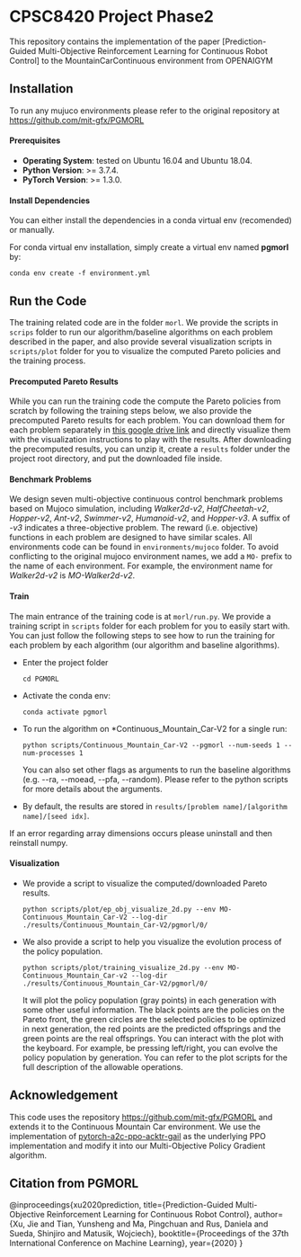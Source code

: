 # CPSC8420 Project Phase2

This repository contains the implementation of the paper [Prediction-Guided Multi-Objective Reinforcement Learning for Continuous Robot Control] to the MountainCarContinuous environment from OPENAIGYM


## Installation

To run any mujuco environments please refer to the original repository at https://github.com/mit-gfx/PGMORL

#### Prerequisites

- **Operating System**: tested on Ubuntu 16.04 and Ubuntu 18.04.
- **Python Version**: >= 3.7.4.
- **PyTorch Version**: >= 1.3.0.

#### Install Dependencies

You can either install the dependencies in a conda virtual env (recomended) or manually. 

For conda virtual env installation, simply create a virtual env named **pgmorl** by:

```
conda env create -f environment.yml
```

## Run the Code

The training related code are in the folder `morl`. We provide the scripts in `scrips` folder to run our algorithm/baseline algorithms on each problem described in the paper, and also provide several visualization scripts in `scripts/plot` folder for you to visualize the computed Pareto policies and the training process. 



#### Precomputed Pareto Results

While you can run the training code the compute the Pareto policies from scratch by following the training steps below, we also provide the precomputed Pareto results for each problem. You can download them for each problem separately in [this google drive link](https://drive.google.com/drive/folders/15toW4SjF2b4PPvU2ZFA6kTweWfh7CqQr?usp=sharing) and directly visualize them with the visualization instructions to play with the results. After downloading the precomputed results, you can unzip it, create a `results` folder under the project root directory, and put the downloaded file inside.

#### Benchmark Problems

We design seven multi-objective continuous control benchmark problems based on Mujoco simulation, including *Walker2d-v2*, *HalfCheetah-v2*, *Hopper-v2*, *Ant-v2*, *Swimmer-v2*, *Humanoid-v2*, and *Hopper-v3*. A suffix of *-v3* indicates a three-objective problem. The reward (i.e. objective) functions in each problem are designed to have similar scales. All environments code can be found in `environments/mujoco` folder. To avoid conflicting to the original mujoco environment names, we add a `MO-` prefix to the name of each environment. For example, the environment name for *Walker2d-v2* is *MO-Walker2d-v2*.

#### Train

The main entrance of the training code is at  `morl/run.py`. We provide a training script in `scripts` folder for each problem for you to easily start with. You can just follow the following steps to see how to run the training for each problem by each algorithm (our algorithm and baseline algorithms).

- Enter the project folder

  ```
  cd PGMORL
  ```

- Activate the conda env:

  ```
  conda activate pgmorl
  ```

- To run the algorithm on *Continuous_Mountain_Car-V2 for a single run:

  ```
  python scripts/Continuous_Mountain_Car-V2 --pgmorl --num-seeds 1 --num-processes 1
  ```

  You can also set other flags as arguments to run the baseline algorithms (e.g. --ra, --moead, --pfa, --random). Please refer to the python scripts for more details about the arguments.

- By default, the results are stored in `results/[problem name]/[algorithm name]/[seed idx]`.

If an error regarding array dimensions occurs please uninstall and then reinstall numpy.

#### Visualization

- We provide a script to visualize the computed/downloaded Pareto results.

  ```
  python scripts/plot/ep_obj_visualize_2d.py --env MO-Continuous_Mountain_Car-V2 --log-dir ./results/Continuous_Mountain_Car-V2/pgmorl/0/
  ```

- We also provide a script to help you visualize the evolution process of the policy population.

  ```
  python scripts/plot/training_visualize_2d.py --env MO-Continuous_Mountain_Car-v2 --log-dir ./results/Continuous_Mountain_Car-V2/pgmorl/0/
  ```
  
  It will plot the policy population (gray points) in each generation with some other useful information. The black points are the policies on the Pareto front, the green circles are the selected policies to be optimized in next generation, the red points are the predicted offsprings and the green points are the real offsprings. You can interact with the plot with the keyboard. For example, be pressing left/right, you can evolve the policy population by generation. You can refer to the plot scripts for the full description of the allowable operations.


## Acknowledgement
This code uses the repository  https://github.com/mit-gfx/PGMORL and extends it to the Continuous Mountain Car environment.
We use the implementation of [pytorch-a2c-ppo-acktr-gail](https://github.com/ikostrikov/pytorch-a2c-ppo-acktr-gail) as the underlying PPO implementation and modify it into our Multi-Objective Policy Gradient algorithm.



## Citation from PGMORL

@inproceedings{xu2020prediction,
  title={Prediction-Guided Multi-Objective Reinforcement Learning for Continuous Robot Control},
  author={Xu, Jie and Tian, Yunsheng and Ma, Pingchuan and Rus, Daniela and Sueda, Shinjiro and Matusik, Wojciech},
  booktitle={Proceedings of the 37th International Conference on Machine Learning},
  year={2020}
}



